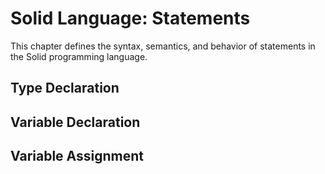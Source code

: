 # Solid Language: Statements
This chapter defines the syntax, semantics, and behavior of statements in the Solid programming language.



## Type Declaration



## Variable Declaration



## Variable Assignment
